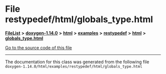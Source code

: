 

# File restypedef/html/globals\_type.html



[**FileList**](files.md) **>** [**doxygen-1.14.0**](dir_9d5bad020669189c90cda983471be5d0.md) **>** [**html**](dir_05d1fd8a7cdd04f638f8b23196de02e2.md) **>** [**examples**](dir_aa52e73a32d193037813a53dcfe817b6.md) **>** [**restypedef**](dir_fcfab5f546f51b8558772ebb3ba5c4ab.md) **>** [**html**](dir_4dc5ad60ca86fdd890aadb7f7be5048a.md) **>** [**globals\_type.html**](restypedef_2html_2globals__type_8html.md)

[Go to the source code of this file](restypedef_2html_2globals__type_8html_source.md)





































































------------------------------
The documentation for this class was generated from the following file `doxygen-1.14.0/html/examples/restypedef/html/globals_type.html`

